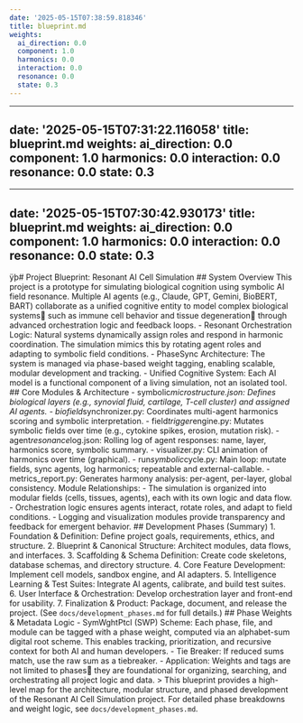 ```yaml
---
date: '2025-05-15T07:38:59.818346'
title: blueprint.md
weights:
  ai_direction: 0.0
  component: 1.0
  harmonics: 0.0
  interaction: 0.0
  resonance: 0.0
  state: 0.3
---
```

---
date: '2025-05-15T07:31:22.116058'
title: blueprint.md
weights:
  ai_direction: 0.0
  component: 1.0
  harmonics: 0.0
  interaction: 0.0
  resonance: 0.0
  state: 0.3
---
---
date: '2025-05-15T07:30:42.930173'
title: blueprint.md
weights:
  ai_direction: 0.0
  component: 1.0
  harmonics: 0.0
  interaction: 0.0
  resonance: 0.0
  state: 0.3
---
ÿþ#   P r o j e c t   B l u e p r i n t :   R e s o n a n t   A I   C e l l   S i m u l a t i o n 
 
 
 
 # #   S y s t e m   O v e r v i e w 
 
 
 
 T h i s   p r o j e c t   i s   a   p r o t o t y p e   f o r   s i m u l a t i n g   b i o l o g i c a l   c o g n i t i o n   u s i n g   s y m b o l i c   A I   f i e l d   r e s o n a n c e .   M u l t i p l e   A I   a g e n t s   ( e . g . ,   C l a u d e ,   G P T ,   G e m i n i ,   B i o B E R T ,   B A R T )   c o l l a b o r a t e   a s   a   u n i f i e d   c o g n i t i v e   e n t i t y   t o   m o d e l   c o m p l e x   b i o l o g i c a l   s y s t e m s  s u c h   a s   i m m u n e   c e l l   b e h a v i o r   a n d   t i s s u e   d e g e n e r a t i o n  t h r o u g h   a d v a n c e d   o r c h e s t r a t i o n   l o g i c   a n d   f e e d b a c k   l o o p s . 
 
 
 
 -   * * R e s o n a n t   O r c h e s t r a t i o n   L o g i c : * *   N a t u r a l   s y s t e m s   d y n a m i c a l l y   a s s i g n   r o l e s   a n d   r e s p o n d   i n   h a r m o n i c   c o o r d i n a t i o n .   T h e   s i m u l a t i o n   m i m i c s   t h i s   b y   r o t a t i n g   a g e n t   r o l e s   a n d   a d a p t i n g   t o   s y m b o l i c   f i e l d   c o n d i t i o n s . 
 
 -   * * P h a s e S y n c   A r c h i t e c t u r e : * *   T h e   s y s t e m   i s   m a n a g e d   v i a   p h a s e - b a s e d   w e i g h t   t a g g i n g ,   e n a b l i n g   s c a l a b l e ,   m o d u l a r   d e v e l o p m e n t   a n d   t r a c k i n g . 
 
 -   * * U n i f i e d   C o g n i t i v e   S y s t e m : * *   E a c h   A I   m o d e l   i s   a   f u n c t i o n a l   c o m p o n e n t   o f   a   l i v i n g   s i m u l a t i o n ,   n o t   a n   i s o l a t e d   t o o l . 
 
 
 
 # #   C o r e   M o d u l e s   &   A r c h i t e c t u r e 
 
 
 
 -   * * s y m b o l i c _ m i c r o s t r u c t u r e . j s o n : * *   D e f i n e s   b i o l o g i c a l   l a y e r s   ( e . g . ,   s y n o v i a l   f l u i d ,   c a r t i l a g e ,   T - c e l l   c l u s t e r )   a n d   a s s i g n e d   A I   a g e n t s . 
 
 -   * * b i o f i e l d _ s y n c h r o n i z e r . p y : * *   C o o r d i n a t e s   m u l t i - a g e n t   h a r m o n i c s   s c o r i n g   a n d   s y m b o l i c   i n t e r p r e t a t i o n . 
 
 -   * * f i e l d _ t r i g g e r _ e n g i n e . p y : * *   M u t a t e s   s y m b o l i c   f i e l d s   o v e r   t i m e   ( e . g . ,   c y t o k i n e   s p i k e s ,   e r o s i o n ,   m u t a t i o n   r i s k ) . 
 
 -   * * a g e n t _ r e s o n a n c e _ l o g . j s o n : * *   R o l l i n g   l o g   o f   a g e n t   r e s p o n s e s :   n a m e ,   l a y e r ,   h a r m o n i c s   s c o r e ,   s y m b o l i c   s u m m a r y . 
 
 -   * * v i s u a l i z e r . p y : * *   C L I   a n i m a t i o n   o f   h a r m o n i c s   o v e r   t i m e   ( g r a p h i c a l ) . 
 
 -   * * r u n _ s y m b o l i c _ c y c l e . p y : * *   M a i n   l o o p :   m u t a t e   f i e l d s ,   s y n c   a g e n t s ,   l o g   h a r m o n i c s ;   r e p e a t a b l e   a n d   e x t e r n a l - c a l l a b l e . 
 
 -   * * m e t r i c s _ r e p o r t . p y : * *   G e n e r a t e s   h a r m o n y   a n a l y s i s :   p e r - a g e n t ,   p e r - l a y e r ,   g l o b a l   c o n s i s t e n c y . 
 
 
 
 * * M o d u l e   R e l a t i o n s h i p s : * * 
 
 -   T h e   s i m u l a t i o n   i s   o r g a n i z e d   i n t o   m o d u l a r   f i e l d s   ( c e l l s ,   t i s s u e s ,   a g e n t s ) ,   e a c h   w i t h   i t s   o w n   l o g i c   a n d   d a t a   f l o w . 
 
 -   O r c h e s t r a t i o n   l o g i c   e n s u r e s   a g e n t s   i n t e r a c t ,   r o t a t e   r o l e s ,   a n d   a d a p t   t o   f i e l d   c o n d i t i o n s . 
 
 -   L o g g i n g   a n d   v i s u a l i z a t i o n   m o d u l e s   p r o v i d e   t r a n s p a r e n c y   a n d   f e e d b a c k   f o r   e m e r g e n t   b e h a v i o r . 
 
 
 
 # #   D e v e l o p m e n t   P h a s e s   ( S u m m a r y ) 
 
 
 
 1 .   * * F o u n d a t i o n   &   D e f i n i t i o n : * *   D e f i n e   p r o j e c t   g o a l s ,   r e q u i r e m e n t s ,   e t h i c s ,   a n d   s t r u c t u r e . 
 
 2 .   * * B l u e p r i n t   &   C a n o n i c a l   S t r u c t u r e : * *   A r c h i t e c t   m o d u l e s ,   d a t a   f l o w s ,   a n d   i n t e r f a c e s . 
 
 3 .   * * S c a f f o l d i n g   &   S c h e m a   D e f i n i t i o n : * *   C r e a t e   c o d e   s k e l e t o n s ,   d a t a b a s e   s c h e m a s ,   a n d   d i r e c t o r y   s t r u c t u r e . 
 
 4 .   * * C o r e   F e a t u r e   D e v e l o p m e n t : * *   I m p l e m e n t   c e l l   m o d e l s ,   s a n d b o x   e n g i n e ,   a n d   A I   a d a p t e r s . 
 
 5 .   * * I n t e l l i g e n c e   L e a r n i n g   &   T e s t   S u i t e s : * *   I n t e g r a t e   A I   a g e n t s ,   c a l i b r a t e ,   a n d   b u i l d   t e s t   s u i t e s . 
 
 6 .   * * U s e r   I n t e r f a c e   &   O r c h e s t r a t i o n : * *   D e v e l o p   o r c h e s t r a t i o n   l a y e r   a n d   f r o n t - e n d   f o r   u s a b i l i t y . 
 
 7 .   * * F i n a l i z a t i o n   &   P r o d u c t : * *   P a c k a g e ,   d o c u m e n t ,   a n d   r e l e a s e   t h e   p r o j e c t . 
 
 
 
 ( S e e   ` d o c s / d e v e l o p m e n t _ p h a s e s . m d `   f o r   f u l l   d e t a i l s . ) 
 
 
 
 # #   P h a s e   W e i g h t s   &   M e t a d a t a   L o g i c 
 
 
 
 -   * * S y m W g h t P t c l   ( S W P )   S c h e m e : * *   E a c h   p h a s e ,   f i l e ,   a n d   m o d u l e   c a n   b e   t a g g e d   w i t h   a   p h a s e   w e i g h t ,   c o m p u t e d   v i a   a n   a l p h a b e t - s u m   d i g i t a l   r o o t   s c h e m e .   T h i s   e n a b l e s   t r a c k i n g ,   p r i o r i t i z a t i o n ,   a n d   r e c u r s i v e   c o n t e x t   f o r   b o t h   A I   a n d   h u m a n   d e v e l o p e r s . 
 
 -   * * T i e   B r e a k e r : * *   I f   r e d u c e d   s u m s   m a t c h ,   u s e   t h e   r a w   s u m   a s   a   t i e b r e a k e r . 
 
 -   * * A p p l i c a t i o n : * *   W e i g h t s   a n d   t a g s   a r e   n o t   l i m i t e d   t o   p h a s e s  t h e y   a r e   f o u n d a t i o n a l   f o r   o r g a n i z i n g ,   s e a r c h i n g ,   a n d   o r c h e s t r a t i n g   a l l   p r o j e c t   l o g i c   a n d   d a t a . 
 
 
 
 
 
 
 
 >   T h i s   b l u e p r i n t   p r o v i d e s   a   h i g h - l e v e l   m a p   f o r   t h e   a r c h i t e c t u r e ,   m o d u l a r   s t r u c t u r e ,   a n d   p h a s e d   d e v e l o p m e n t   o f   t h e   R e s o n a n t   A I   C e l l   S i m u l a t i o n   p r o j e c t .   F o r   d e t a i l e d   p h a s e   b r e a k d o w n s   a n d   w e i g h t   l o g i c ,   s e e   ` d o c s / d e v e l o p m e n t _ p h a s e s . m d ` . 
 
 